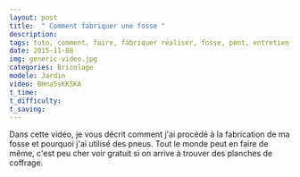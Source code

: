 ```yaml
---
layout: post
title:  " Comment fabriquer une fosse "
description: 
tags: tuto, comment, faire, fabriquer réaliser, fosse, pont, entretien, mécanique, gratuit, pneus,
date: 2015-11-08 
img: generic-video.jpg
categories: Bricolage
modele: Jardin
video: BHna5sKKSKA
t_time:
t_difficulty:
t_saving:
---
```

Dans cette vidéo, je vous décrit comment j'ai procédé à la fabrication de ma fosse et pourquoi j'ai utilisé des pneus.
Tout le monde peut en faire de même, c'est peu cher voir gratuit si on arrive à trouver des planches de coffrage.